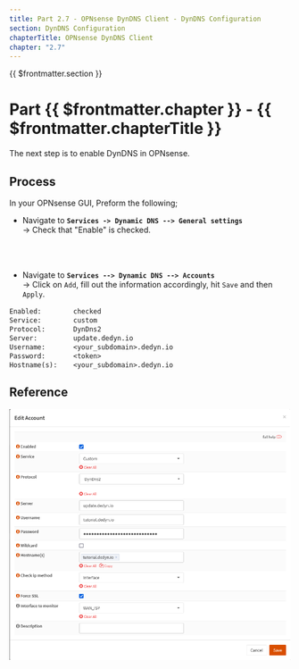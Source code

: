 ```yaml
---
title: Part 2.7 - OPNsense DynDNS Client - DynDNS Configuration
section: DynDNS Configuration
chapterTitle: OPNsense DynDNS Client
chapter: "2.7"
---
```


{{ $frontmatter.section }}
# Part {{ $frontmatter.chapter }} - {{ $frontmatter.chapterTitle }}

The next step is to enable DynDNS in OPNsense.

## Process

In your OPNsense GUI, Preform the following;
- Navigate to **`Services -> Dynamic DNS --> General settings`**  
  -> Check that "Enable" is checked.

<div style="margin-top: 4rem"></div>

- Navigate to **`Services --> Dynamic DNS --> Accounts`**  
  -> Click on `Add`, fill out the information accordingly, hit `Save` and then `Apply`.


```text
Enabled:        checked
Service:        custom
Protocol:       DynDns2
Server:         update.dedyn.io
Username:       <your_subdomain>.dedyn.io
Password:       <token>
Hostname(s):    <your_subdomain>.dedyn.io
```

## Reference
![P002-006-Dyn-DNS-OPNsense](assets/P002-006-Dyn-DNS-OPNsense.png)

